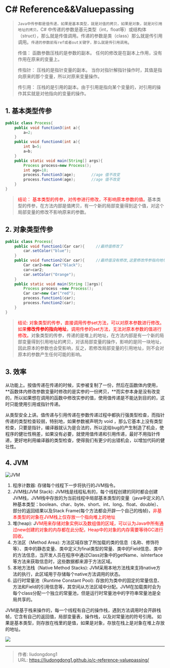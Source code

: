 # C# Reference&&Valuepassing


> `Java中传参都是值传递，如果是基本类型，就是对值的拷贝，如果是对象，就是对引用地址的拷贝。`C# 中传递的参数是基元类型（int，float等）或结构体（struct），那么就是传值调用。传递的参数是类（class）那么就是传引用调用。`传递的参数前有ref或者out关键字，那么就是传引用调用`。
>
> 传值：   函数参数压栈的是参数的副本。   任何的修改是在副本上作用，没有作用在原来的变量上。 
>
> 传指针：   压栈的是指针变量的副本。   当你对指针解指针操作时，其值是指向原来的那个变量，所以对原来变量操作。 
>
> 传引用：  压栈的是引用的副本。由于引用是指向某个变量的，对引用的操作其实就是对他指向的变量的操作。

## 1. 基本类型传参

```java
public class Process{
    public void function3(int a){
        a=2;
    }
    public void function4(int a){
        int b=5;
        a=b;
    }
    public static void main(String[] args){
        Process process=new Process();
        int age=18;
        process.function3(age);       //age 值不改变
        process.function4(age);       //age 值不改变
    }
}
```

> <font color=red>结论： 基本类型的传参，对传参进行修改，不影响原本参数的值。</font>基本类型的传参，在方法内部是值拷贝，有一个新的局部变量得到这个值，对这个局部变量的修改不影响原来的参数。

## 2. 对象类型传参

```java
public class Process{
    public void function1(Car car){     //最终值修改了
        car.setColor("blue");
    }
    public void function2(Car car){     //最终值没有修改,这里修改传参指向地址
        Car car2=new Car("black");
        car=car2;
        car.setColor("Orange");
    }
    public static void main(String []args){
        Process process =new Process();
        Car car=new Car("red");
        process.function1(car);
        process.function2(car);
    }
}
```

> <font color=red>结论: 对象类型的传参，直接调用传参set方法，可以对原本参数进行修改。如果**修改传参的指向地址**，调用传参的set方法，无法对原本参数的值进行修改。</font>对象类型的传参，传递的是堆上的地址，在方法内部是有一个新的局部变量得到引用地址的拷贝，对该局部变量的操作，影响的是同一块地址，因此原本的参数也会受影响，反之，若修改局部变量的引用地址，则不会对原本的参数产生任何可能的影响。

## 3. 效率

从功能上。按值传递在传递的时候，实参被复制了一份，然后在函数体内使用，**函数体内修改参数变量时修改的是实参的一份拷贝，**而实参本身是没有改变的，所以如果想在调用的函数中修改实参的值，使用值传递是不能达到目的的，这时只能使用引用或指针传递。

从类型安全上讲。值传递与引用传递在参数传递过程中都执行强类型检查，而指针传递的类型检查较弱，特别地，如果参数被声明为 void ，那么它基本上没有类型检查，只要是指针，编译器就认为是合法的，所以这给bug的产生制造了机会，使程序的健壮性稍差，如果没有必要，就使用值传递和引用传递，最好不用指针传递，更好地利用编译器的类型检查，使得我们有更少的出错机会，以增加代码的健壮性。

## 4. JVM

![JVM](https://gitee.com/github-25970295/blogImage/raw/master/img/image-20200513220321548.png)

1. 程序计数器: 存储每个线程下一步将执行的JVM指令。
2. JVM栈(JVM Stack): JVM栈是线程私有的，每个线程创建的同时都会创建JVM栈，JVM栈中存放的为当前线程中局部基本类型的变量（java中定义的八种基本类型：boolean、char、byte、short、int、long、float、double）、部分的返回结果以及Stack Frame(每个方法都会开辟一个自己的栈帧)，<font color=red>非基本类型的对象在JVM栈上仅存放一个指向堆上的地址</font>
3. 堆(heap): J<font color=red>VM用来存储对象实例以及数组值的区域，可以认为Java中所有通过new创建的对象的内存都在此分配，Heap中的对象的内存需要等待GC进行回收。</font>
4. 方法区（Method Area): 方法区域存放了所加载的类的信息（名称、修饰符等）、类中的静态变量、类中定义为final类型的常量、类中的Field信息、类中的方法信息，当开发人员在程序中通过Class对象中的getName、isInterface等方法来获取信息时，这些数据都来源于方法区域。
5. 本地方法栈（Native Method Stacks): JVM采用本地方法栈来支持native方法的执行，此区域用于存储每个native方法调用的状态。
6. 运行时常量池（Runtime Constant Pool): 存放的为类中的固定的常量信息、方法和Field的引用信息等，其空间从方法区域中分配。JVM在加载类时会为每个class分配一个独立的常量池，但是运行时常量池中的字符串常量池是全局共享的。

JVM是基于栈来操作的，每一个线程有自己的操作栈，遇到方法调用时会开辟栈帧，它含有自己的返回值，局部变量表，操作栈，以及对常量池的符号引用。 如果是基本类型，则存放在栈里的是值，如果是对象，存放在栈上是对象在堆上存放的地址。

![](https://gitee.com/github-25970295/blogImage/raw/master/img/image-20200513220653291.png)

---

> 作者: liudongdong1  
> URL: https://liudongdong1.github.io/c-reference-valuepassing/  

